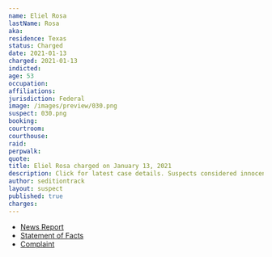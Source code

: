 ```yaml
---
name: Eliel Rosa
lastName: Rosa
aka:
residence: Texas
status: Charged
date: 2021-01-13
charged: 2021-01-13
indicted:
age: 53
occupation:
affiliations:
jurisdiction: Federal
image: /images/preview/030.png
suspect: 030.png
booking:
courtroom:
courthouse:
raid:
perpwalk:
quote:
title: Eliel Rosa charged on January 13, 2021
description: Click for latest case details. Suspects considered innocent until proven guilty.
author: seditiontrack
layout: suspect
published: true
charges:
---
```

- [News Report](https://www.kiiitv.com/article/news/local/jenny-cudd-fbi-arrested/513-fb4ff454-3bf0-4648-8983-660ec8f2601e)
- [Statement of Facts](https://www.scribd.com/document/490745903/Jenny-Cudd-and-Eliel-Rosa-Statement-of-Facts)
- [Complaint](https://www.justice.gov/opa/page/file/1353431/download)
